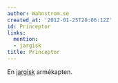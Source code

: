 ```yaml
---
author: Wahnstrom.se
created_at: '2012-01-25T20:06:12Z'
id: Princeptor
links:
  mention:
  - jargisk
title: Princeptor
---
```


En [jargisk] armékapten.

  [jargisk]: jargisk
